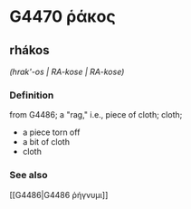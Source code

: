 # G4470 ῥάκος

## rhákos

_(hrak'-os | RA-kose | RA-kose)_

### Definition

from G4486; a "rag," i.e., piece of cloth; cloth; 

- a piece torn off
- a bit of cloth
- cloth

### See also

[[G4486|G4486 ῥήγνυμι]]
